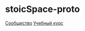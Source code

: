 # stoicSpace-proto
[Сообщество](https://redstaragency.github.io/stoicSpace-proto/)
[Учебный курс](https://redstaragency.github.io/stoicSpace-proto/course.html)